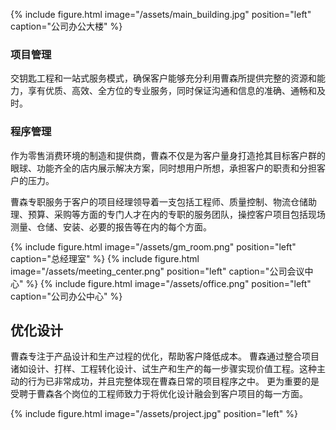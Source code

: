 {% include figure.html image="/assets/main_building.jpg" position="left" caption="公司办公大楼" %}
### 项目管理
交钥匙工程和一站式服务模式，确保客户能够充分利用曹森所提供完整的资源和能力，享有优质、高效、全方位的专业服务，同时保证沟通和信息的准确、通畅和及时。

### 程序管理
作为零售消费环境的制造和提供商，曹森不仅是为客户量身打造抢其目标客户群的眼球、功能齐全的店内展示解决方案，同时想用户所想，承担客户的职责和分担客户的压力。

曹森专职服务于客户的项目经理领导着一支包括工程师、质量控制、物流仓储助理、预算、采购等方面的专门人才在内的专职的服务团队，操控客户项目包括现场测量、仓储、安装、必要的报告等在内的每个方面。

{% include figure.html image="/assets/gm_room.png" position="left" caption="总经理室" %}
{% include figure.html image="/assets/meeting_center.png" position="left" caption="公司会议中心" %}
{% include figure.html image="/assets/office.png" position="left" caption="公司办公中心" %}

## 优化设计
曹森专注于产品设计和生产过程的优化，帮助客户降低成本。
曹森通过整合项目诸如设计、打样、工程转化设计、试生产和生产的每一步骤实现价值工程。这种主动的行为已非常成功，并且完整体现在曹森日常的项目程序之中。
更为重要的是受聘于曹森各个岗位的工程师致力于将优化设计融会到客户项目的每一方面。


{% include figure.html image="/assets/project.jpg" position="left" %}
